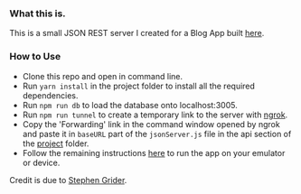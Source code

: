 ### What this is.
This is a small JSON REST server I created for a Blog App built [here](https://github.com/OreAkintobi/BlogMe-App "here").

### How to Use
- Clone this repo and open in command line.
- Run `yarn install` in the project folder to install all the required dependencies.
- Run `npm run db` to load the database onto localhost:3005.
- Run `npm run tunnel` to create a temporary link to the server with [ngrok](https://ngrok.com/ "ngrok").
- Copy the 'Forwarding' link in the command window opened by ngrok and paste it in `baseURL` part of the `jsonServer.js` file in the api section of the [project](https://github.com/OreAkintobi/BlogMe-App "project") folder.
- Follow the remaining instructions [here](https://github.com/OreAkintobi/BlogMe-App "here") to run the app on your emulator or device.



Credit is due to [Stephen Grider](https://github.com/StephenGrider "Stephen Grider").
